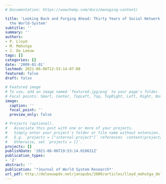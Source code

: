 ```yaml
---
# Documentation: https://wowchemy.com/docs/managing-content/

title: 'Looking Back and Forging Ahead: Thirty Years of Social Network Research on
  the World-System'
subtitle: ''
summary: ''
authors:
- P. Lloyd
- M. Mahutga
- J. De Leeuw
tags: []
categories: []
date: '2009-01-01'
lastmod: 2021-06-06T12:53:14-07:00
featured: false
draft: false

# Featured image
# To use, add an image named `featured.jpg/png` to your page's folder.
# Focal points: Smart, Center, TopLeft, Top, TopRight, Left, Right, BottomLeft, Bottom, BottomRight.
image:
  caption: ''
  focal_point: ''
  preview_only: false

# Projects (optional).
#   Associate this post with one or more of your projects.
#   Simply enter your project's folder or file name without extension.
#   E.g. `projects = ["internal-project"]` references `content/project/deep-learning/index.md`.
#   Otherwise, set `projects = []`.
projects: []
publishDate: '2021-06-06T19:53:14.010631Z'
publication_types:
- '2'
abstract: ''
publication: '*Journal of World System Research*'
url_pdf: http://deleeuwpdx.net/janspubs/2009/articles/lloyd_mahutga_deleeuw_A_09.pdf
---
```

